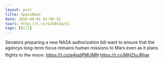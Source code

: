 ```yaml
---
layout: post
title: SpaceNews
date: 2018-08-01 01:00:22
tourl: http://t.co/S2kBnZqzt1
tags: [Bill]
---
```

Senators preparing a new NASA authorization bill want to ensure that the agencys long-term focus remains human missions to Mars even as it plans flights to the moon. https://t.co/a4iqdPMUMN https://t.co/MHZIoJRIge